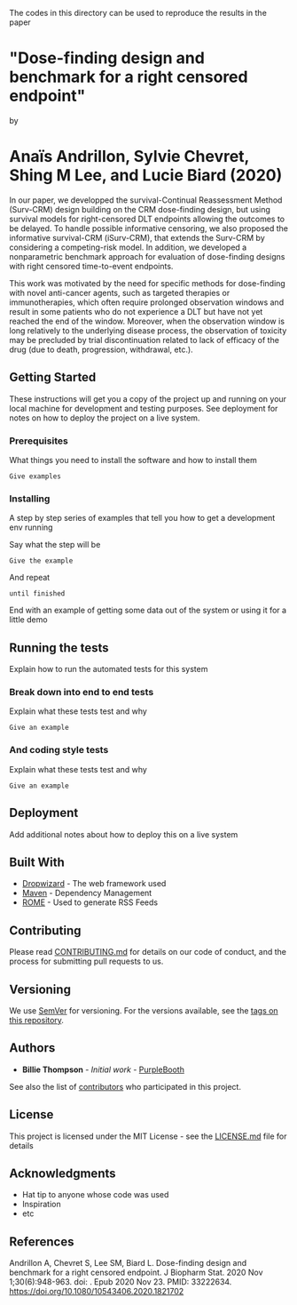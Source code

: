 The codes in this directory can be used to reproduce the results in the paper

# "Dose-finding design and benchmark for a right censored endpoint"
by
# Anaïs Andrillon, Sylvie Chevret, Shing M Lee, and Lucie Biard (2020)

In our paper, we developped the survival-Continual Reassessment Method (Surv-CRM) design building on the CRM dose-finding design, but using survival models for right-censored DLT endpoints allowing the outcomes to be delayed. To handle possible informative censoring, we also proposed the informative survival-CRM (iSurv-CRM), that extends the Surv-CRM by considering a competing-risk model. In addition, we developed a nonparametric benchmark approach for evaluation of dose-finding designs with right censored time-to-event endpoints. 

This work was motivated by the need for specific methods for dose-finding with novel anti-cancer agents, such as targeted therapies or immunotherapies, which often require prolonged observation windows and result in some patients who do not experience a DLT but have not yet reached the end of the window. Moreover, when the observation window is long relatively to the underlying disease process, the observation of toxicity may be precluded by trial discontinuation related to lack of efficacy of the drug (due to death, progression, withdrawal, etc.).
 
## Getting Started

These instructions will get you a copy of the project up and running on your local machine for development and testing purposes. See deployment for notes on how to deploy the project on a live system.

### Prerequisites

What things you need to install the software and how to install them

```
Give examples
```

### Installing

A step by step series of examples that tell you how to get a development env running

Say what the step will be

```
Give the example
```

And repeat

```
until finished
```

End with an example of getting some data out of the system or using it for a little demo

## Running the tests

Explain how to run the automated tests for this system

### Break down into end to end tests

Explain what these tests test and why

```
Give an example
```

### And coding style tests

Explain what these tests test and why

```
Give an example
```

## Deployment

Add additional notes about how to deploy this on a live system

## Built With

* [Dropwizard](http://www.dropwizard.io/1.0.2/docs/) - The web framework used
* [Maven](https://maven.apache.org/) - Dependency Management
* [ROME](https://rometools.github.io/rome/) - Used to generate RSS Feeds

## Contributing

Please read [CONTRIBUTING.md](https://gist.github.com/PurpleBooth/b24679402957c63ec426) for details on our code of conduct, and the process for submitting pull requests to us.

## Versioning

We use [SemVer](http://semver.org/) for versioning. For the versions available, see the [tags on this repository](https://github.com/your/project/tags). 

## Authors

* **Billie Thompson** - *Initial work* - [PurpleBooth](https://github.com/PurpleBooth)

See also the list of [contributors](https://github.com/your/project/contributors) who participated in this project.

## License

This project is licensed under the MIT License - see the [LICENSE.md](LICENSE.md) file for details

## Acknowledgments

* Hat tip to anyone whose code was used
* Inspiration
* etc



 ## References
 Andrillon A, Chevret S, Lee SM, Biard L. Dose-finding design and benchmark for a right censored endpoint. J Biopharm Stat. 2020 Nov 1;30(6):948-963. doi: . Epub 2020 Nov 23. PMID: 33222634. <a href="https://doi.org/10.1080/10543406.2020.1821702">https://doi.org/10.1080/10543406.2020.1821702</a>


